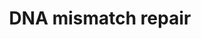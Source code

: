 ---
annotations:
- type: Pathway Ontology
  value: mismatch repair pathway
authors:
- MaintBot
- Thomas
- Khanspers
- Ddigles
- AlexanderPico
- Eweitz
description: 'DNA mismatch repair is a system for recognizing and repairing erroneous
  insertion, deletion and mis-incorporation of bases that can arise during DNA replication
  and recombination, as well as repairing some forms of DNA damage  Source: [[wikipedia:DNA_mismatch_repair|wikipedia]].'
last-edited: 2021-05-16
organisms:
- Drosophila melanogaster
redirect_from:
- /index.php/Pathway:WP1204
- /instance/WP1204
schema-jsonld:
- '@context': https://schema.org/
  '@id': https://wikipathways.github.io/pathways/WP1204.html
  '@type': Dataset
  creator:
    '@type': Organization
    name: WikiPathways
  description: 'DNA mismatch repair is a system for recognizing and repairing erroneous
    insertion, deletion and mis-incorporation of bases that can arise during DNA replication
    and recombination, as well as repairing some forms of DNA damage  Source: [[wikipedia:DNA_mismatch_repair|wikipedia]].'
  keywords:
  - CG7003
  - spel1
  - Mlh1
  - PCNA
  - tos
  - CG5602
  - Gnf1
  - RPA1
  - DNApol-delta
  license: CC0
  name: DNA mismatch repair
seo: CreativeWork
title: DNA mismatch repair
wpid: WP1204
---